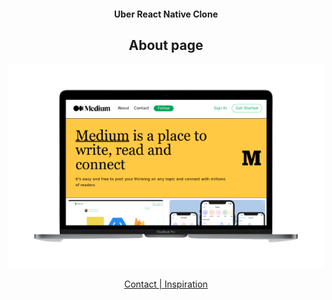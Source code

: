  <h4 align="center" >
 Uber React Native Clone
</h4>

 <h2 align = 'center'>About page</h2>
<p align="center">
<img src="./gh-profile.png" alt="React"  />

</p>


<p align="center">
  <a href="https://wa.me/+46793351364?text=tja%20Jakob%20jag%20gillade%20din%20React-Native-Uber%20Clone%20">Contact   |   </a>
  <a href="https://www.youtube.com/watch?v=jmvbhuJXFow&t=10606s">Inspiration</a>
</p>


